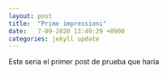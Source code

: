 ```yaml
---
layout: post
title:  "Prime impressioni"
date:   7-09-2020 13:49:29 +0900
categories: jekyll update
---
```

Este seria el primer post de prueba que haria

